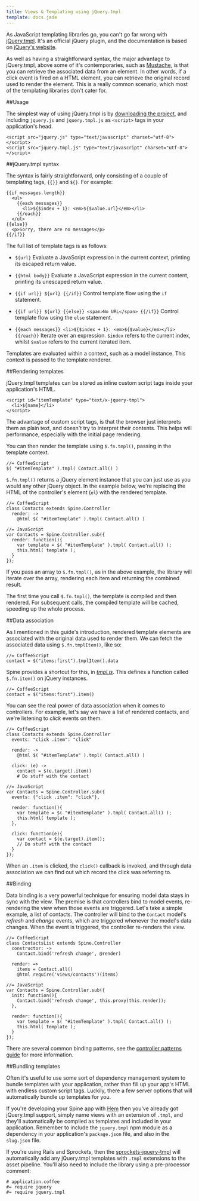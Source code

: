 ```yaml
---
title: Views & Templating using jQuery.tmpl
template: docs.jade
---
```


As JavaScript templating libraries go, you can't go far wrong with [jQuery.tmpl](https://github.com/jquery/jquery-tmpl). It's an official jQuery plugin, and the documentation is based on [jQuery's website](http://api.jquery.com/category/plugins/templates/). 

As well as having a straightforward syntax, the major advantage to jQuery.tmpl, above some of it's contemporaries, such as [Mustache](https://github.com/janl/mustache.js), is that you can retrieve the associated data from an element. In other words, if a click event is fired on a HTML element, you can retrieve the original record used to render the element. This is a really common scenario, which most of the templating libraries don't cater for. 

##Usage

The simplest way of using jQuery.tmpl is by [downloading the project](https://github.com/jquery/jquery-tmpl/zipball/master), and including `jquery.js` and `jquery.tmpl.js` as `<script>` tags in your application's head.
  
    <script src="jquery.js" type="text/javascript" charset="utf-8"></script>
    <script src="jquery.tmpl.js" type="text/javascript" charset="utf-8"></script>

##jQuery.tmpl syntax

The syntax is fairly straightforward, only consisting of a couple of templating tags, `{{}}` and `${}`. For example:

    {{if messages.length}}
      <ul>
        {{each messages}}
          <li>${$index + 1}: <em>${$value.url}</em></li>
        {{/each}}
      </ul>
    {{else}}
      <p>Sorry, there are no messages</p>
    {{/if}}

The full list of template tags is as follows:

* `${url}`
  Evaluate a JavaScript expression in the current context, printing its escaped return value.
  
* `{{html body}}`
  Evaluate a JavaScript expression in the current content, printing its unescaped return value.
  
* `{{if url}} ${url} {{/if}}`
  Control template flow using the `if` statement.
  
* `{{if url}} ${url} {{else}} <span>No URL</span> {{/if}}`
  Control template flow using the `else` statement.

* `{{each messages}} <li>${$index + 1}: <em>${$value}</em></li> {{/each}}`
  Iterate over an expression. `$index` refers to the current index, whilst `$value` refers to the current iterated item.

Templates are evaluated within a context, such as a model instance. This context is passed to the template renderer.

##Rendering templates

jQuery.tmpl templates can be stored as inline custom script tags inside your application's HTML.

    <script id="itemTemplate" type="text/x-jquery-tmpl">
      <li>${name}</li>
    </script>
    
The advantage of custom script tags, is that the browser just interprets them as plain text, and doesn't try to interpret their contents. This helps will performance, especially with the initial page rendering.

You can then render the template using `$.fn.tmpl()`, passing in the template context. 
    
    //= CoffeeScript
    $( "#itemTemplate" ).tmpl( Contact.all() )
    
`$.fn.tmpl()` returns a jQuery element instance that you can just use as you would any other jQuery object. In the example below, we're replacing the HTML of the controller's element (`el`) with the rendered template.

    //= CoffeeScript
    class Contacts extends Spine.Controller
      render: ->
        @html $( "#itemTemplate" ).tmpl( Contact.all() )

    //= JavaScript
    var Contacts = Spine.Controller.sub({
      render: function(){
        var template = $( "#itemTemplate" ).tmpl( Contact.all() );
        this.html( template );
      }
    });
    
If you pass an array to `$.fn.tmpl()`, as in the above example, the library will iterate over the array, rendering each item and returning the combined result. 

The first time you call `$.fn.tmpl()`, the template is compiled and then rendered. For subsequent calls, the compiled template will be cached, speeding up the whole process. 

##Data association

As I mentioned in this guide's introduction, rendered template elements are associated with the original data used to render them. We can fetch the associated data using `$.fn.tmplItem()`, like so:

    //= CoffeeScript
    contact = $("items:first").tmplItem().data
    
Spine provides a shortcut for this, in [*tmpl.js*](https://raw.github.com/spine/spine/master/lib/tmpl.js). This defines a function called `$.fn.item()` on jQuery instances.

    //= CoffeeScript
    contact = $("items:first").item()
    
You can see the real power of data association when it comes to controllers. For example, let's say we have a list of rendered contacts, and we're listening to *click* events on them. 
    
    //= CoffeeScript
    class Contacts extends Spine.Controller
      events: "click .item": "click"
      
      render: ->
        @html $( "#itemTemplate" ).tmpl( Contact.all() )
        
      click: (e) ->
        contact = $(e.target).item()
        # Do stuff with the contact

    //= JavaScript
    var Contacts = Spine.Controller.sub({
      events: {"click .item": "click"},
      
      render: function(){
        var template = $( "#itemTemplate" ).tmpl( Contact.all() );
        this.html( template );
      },
      
      click: function(e){
        var contact = $(e.target).item();
        // Do stuff with the contact
      }
    });
    
When an `.item` is clicked, the `click()` callback is invoked, and through data association we can find out which record the click was referring to. 

##Binding

Data binding is a very powerful technique for ensuring model data stays in sync with the view. The premise is that controllers bind to model events, re-rendering the view when those events are triggered. Let's take a simple example, a list of contacts. The controller will bind to the `Contact` model's *refresh* and *change* events, which are triggered whenever the model's data changes. When the event is triggered, the controller re-renders the view.

    //= CoffeeScript
    class ContactsList extends Spine.Controller
      constructor: ->
        Contact.bind('refresh change', @render)
        
      render: =>
        items = Contact.all()
        @html require('views/contacts')(items)
    
    //= JavaScript
    var Contacts = Spine.Controller.sub({
      init: function(){
        Contact.bind('refresh change', this.proxy(this.render));
      },
      
      render: function(){
        var template = $( "#itemTemplate" ).tmpl( Contact.all() );
        this.html( template );
      }
    });

There are several common binding patterns, see the [controller patterns guide](<%= docs_path("controller_patterns") %>) for more information.

##Bundling templates

Often it's useful to use some sort of dependency management system to bundle templates with your application, rather than fill up your app's HTML with endless custom script tags. Luckily, there a few server options that will automatically bundle up templates for you.

If you're developing your Spine app with [Hem](<%= docs_url("hem") %>) then you've already got jQuery.tmpl support, simply name views with an extension of `.tmpl`, and they'll automatically be compiled as templates and included in your application. Remember to include the `jquery.tmpl` npm module as a dependency in your application's `package.json` file, and also in the `slug.json` file.

If you're using Rails and Sprockets, then the [sprockets-jquery-tmpl](https://github.com/rdy/sprockets-jquery-tmpl) will automatically add any jQuery.tmpl templates with `.tmpl` extensions to the asset pipeline. You'll also need to include the library using a pre-processor comment:

    # application.coffee
    #= require jquery
    #= require jquery.tmpl
